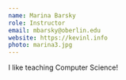 ```yaml
---
name: Marina Barsky
role: Instructor
email: mbarsky@oberlin.edu
website: https://kevinl.info
photo: marina3.jpg
---
```


I like teaching Computer Science!
